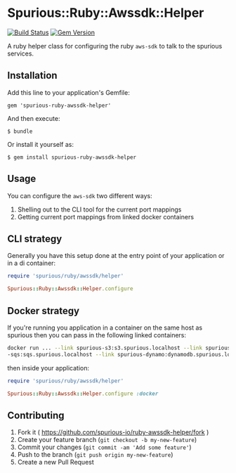 # Spurious::Ruby::Awssdk::Helper

[![Build Status](https://travis-ci.org/spurious-io/ruby-awssdk-helper.png?branch=master)](https://travis-ci.org/spurious-io/ruby-awssdk-helper)
[![Gem Version](https://badge.fury.io/rb/spurious-ruby-awssdk-helper.png)](http://badge.fury.io/rb/spurious-ruby-awssdk-helper)

A ruby helper class for configuring the ruby `aws-sdk` to
talk to the spurious services.

## Installation

Add this line to your application's Gemfile:

    gem 'spurious-ruby-awssdk-helper'

And then execute:

    $ bundle

Or install it yourself as:

    $ gem install spurious-ruby-awssdk-helper

## Usage

You can configure the `aws-sdk` two different ways:

1. Shelling out to the CLI tool for the current port mappings
2. Getting current port mappings from linked docker containers

## CLI strategy

Generally you have this setup done at the entry point of your
application or in a di container:

```ruby
require 'spurious/ruby/awssdk/helper'

Spurious::Ruby::Awssdk::Helper.configure
```


## Docker strategy

If you're running you application in a container on the same host
as spurious then you can pass in the following linked containers:

```bash
docker run ... --link spurious-s3:s3.spurious.localhost --link spurious
-sqs:sqs.spurious.localhost --link spurious-dynamo:dynamodb.spurious.localhost
```

then inside your application:

```ruby
require 'spurious/ruby/awssdk/helper'

Spurious::Ruby::Awssdk::Helper.configure :docker

```

## Contributing

1. Fork it ( https://github.com/spurious-io/ruby-awssdk-helper/fork )
2. Create your feature branch (`git checkout -b my-new-feature`)
3. Commit your changes (`git commit -am 'Add some feature'`)
4. Push to the branch (`git push origin my-new-feature`)
5. Create a new Pull Request
